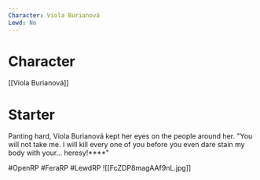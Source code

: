 ```yaml
---
Character: Viola Burianová
Lewd: No
---
```

# Character
[[Viola Burianová]]

# Starter
Panting hard, Viola Burianová kept her eyes on the people around her. "You will not take me. I will kill every one of you before you even dare stain my body with your... heresy!****"

  

#OpenRP #FeraRP #LewdRP 
![[FcZDP8magAAf9nL.jpg]]